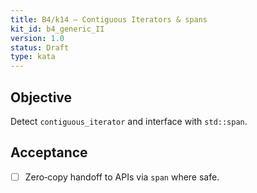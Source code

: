 ```yaml
---
title: B4/k14 — Contiguous Iterators & spans
kit_id: b4_generic_II
version: 1.0
status: Draft
type: kata
---
```

## Objective
Detect `contiguous_iterator` and interface with `std::span`.
## Acceptance
- [ ] Zero‑copy handoff to APIs via `span` where safe.